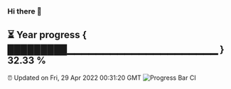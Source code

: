### Hi there 👋
⏳ Year progress { █████████▁▁▁▁▁▁▁▁▁▁▁▁▁▁▁▁▁▁▁▁▁ } 32.33 %
---
⏰ Updated on Fri, 29 Apr 2022 00:31:20 GMT
![Progress Bar CI](https://github.com/Moyi321/Moyi321/workflows/Progress%20Bar%20CI/badge.svg)
